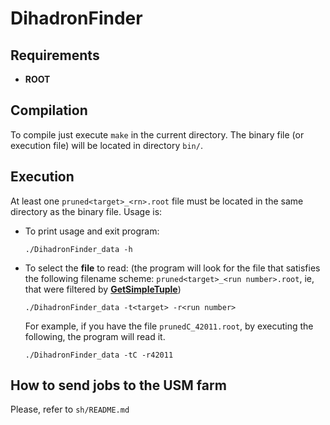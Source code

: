 DihadronFinder
=================

## Requirements

* **ROOT**

## Compilation

To compile just execute `make` in the current directory. The binary file (or execution file) will be located in directory `bin/`.

## Execution

At least one `pruned<target>_<rn>.root` file must be located in the same directory as the binary file. Usage is:

* To print usage and exit program:

  ```
  ./DihadronFinder_data -h
  ```

* To select the **file** to read: (the program will look for the file that satisfies the following filename scheme: `pruned<target>_<run number>.root`, ie, that were filtered by [**GetSimpleTuple**](http://github.com/utfsm-eg2-data-analysis))

  ```
  ./DihadronFinder_data -t<target> -r<run number>
  ``` 

  For example, if you have the file `prunedC_42011.root`, by executing the following, the program will read it.

  ```
  ./DihadronFinder_data -tC -r42011
  ```
  
## How to send jobs to the USM farm

Please, refer to `sh/README.md`
